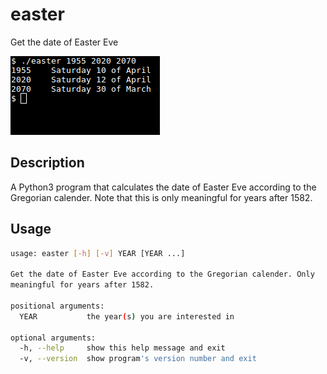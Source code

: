 # easter
Get the date of Easter Eve

![Preview](./preview.png)

## Description
A Python3 program that calculates the date of Easter Eve according to the Gregorian calender.
Note that this is only meaningful for years after 1582.

## Usage
```sh
usage: easter [-h] [-v] YEAR [YEAR ...]

Get the date of Easter Eve according to the Gregorian calender. Only
meaningful for years after 1582.

positional arguments:
  YEAR           the year(s) you are interested in

optional arguments:
  -h, --help     show this help message and exit
  -v, --version  show program's version number and exit
  ```
